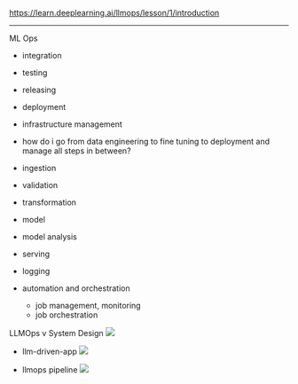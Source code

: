 
https://learn.deeplearning.ai/llmops/lesson/1/introduction


****

ML Ops
- integration
- testing
- releasing
- deployment
- infrastructure management

- how do i go from data engineering to fine tuning to deployment and manage all steps in between?

- ingestion
- validation
- transformation
- model
- model analysis
- serving
- logging

- automation and orchestration 
	- job management, monitoring
	- job orchestration

LLMOps v System Design
![](./media/llmops-v-system-design.png)

- llm-driven-app
![](./media/llm-driven-app.png)

- llmops pipeline
![](./media/llmops-pipeline.png)





